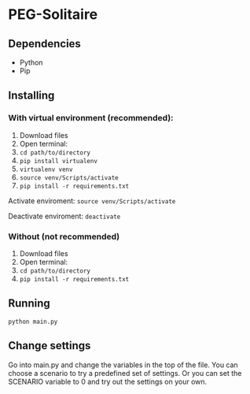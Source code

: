 # PEG-Solitaire

## Dependencies
- Python
- Pip 

## Installing

### With virtual environment (recommended):
1. Download files
2. Open terminal:
3. `cd path/to/directory`
4. `pip install virtualenv`
5. `virtualenv venv`
6. `source venv/Scripts/activate`
7. `pip install -r requirements.txt`

Activate enviroment: `source venv/Scripts/activate`

Deactivate enviroment: `deactivate`



### Without (not recommended)
1. Download files
2. Open terminal:
3. `cd path/to/directory`
4. `pip install -r requirements.txt`

## Running
`python main.py`

## Change settings
Go into main.py and change the variables in the top of the file. 
You can choose a scenario to try a predefined set of settings. 
Or you can set the SCENARIO variable to 0 and try out the settings on your own. 
